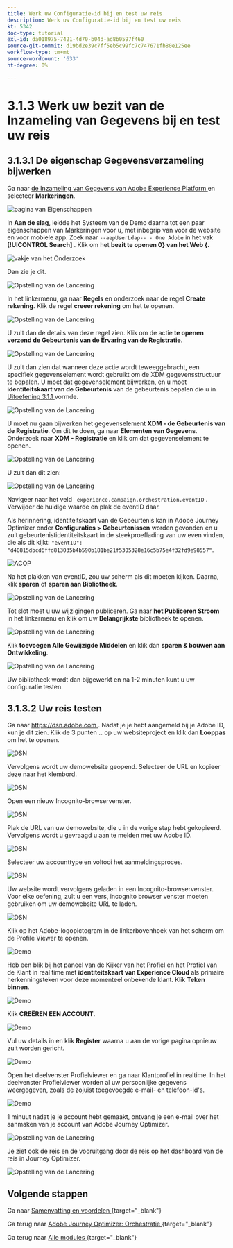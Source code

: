 ```yaml
---
title: Werk uw Configuratie-id bij en test uw reis
description: Werk uw Configuratie-id bij en test uw reis
kt: 5342
doc-type: tutorial
exl-id: da018975-7421-4d70-b04d-ad8b0597f460
source-git-commit: d19bd2e39c7ff5eb5c99fc7c747671fb80e125ee
workflow-type: tm+mt
source-wordcount: '633'
ht-degree: 0%

---
```


# 3.1.3 Werk uw bezit van de Inzameling van Gegevens bij en test uw reis

## 3.1.3.1 De eigenschap Gegevensverzameling bijwerken

Ga naar [ de Inzameling van Gegevens van Adobe Experience Platform ](https://experience.adobe.com/data-collection/home) en selecteer **Markeringen**.

![ pagina van Eigenschappen ](./../../../../modules/delivery-activation/datacollection/dc1.1/images/launch1.png)

In **Aan de slag**, leidde het Systeem van de Demo daarna tot een paar eigenschappen van Markeringen voor u, met inbegrip van voor de website en voor mobiele app. Zoek naar `--aepUserLdap-- - One Adobe` in het vak **[!UICONTROL Search]** . Klik om het **bezit te openen 0} van het Web {.**

![ vakje van het Onderzoek ](./../../../../modules/delivery-activation/datacollection/dc1.1/images/property6.png)

Dan zie je dit.

![ Opstelling van de Lancering ](./images/rule1.png)

In het linkermenu, ga naar **Regels** en onderzoek naar de regel **Create rekening**. Klik de regel **creeer rekening** om het te openen.

![ Opstelling van de Lancering ](./images/rule2.png)

U zult dan de details van deze regel zien. Klik om de actie **te openen verzend de Gebeurtenis van de Ervaring van de Registratie**.

![ Opstelling van de Lancering ](./images/rule3.png)

U zult dan zien dat wanneer deze actie wordt teweeggebracht, een specifiek gegevenselement wordt gebruikt om de XDM gegevensstructuur te bepalen. U moet dat gegevenselement bijwerken, en u moet **identiteitskaart van de Gebeurtenis** van de gebeurtenis bepalen die u in [ Uitoefening 3.1.1 ](./ex1.md) vormde.

![ Opstelling van de Lancering ](./images/rule4.png)

U moet nu gaan bijwerken het gegevenselement **XDM - de Gebeurtenis van de Registratie**. Om dit te doen, ga naar **Elementen van Gegevens**. Onderzoek naar **XDM - Registratie** en klik om dat gegevenselement te openen.

![ Opstelling van de Lancering ](./images/rule5.png)

U zult dan dit zien:

![ Opstelling van de Lancering ](./images/rule6.png)

Navigeer naar het veld `_experience.campaign.orchestration.eventID` . Verwijder de huidige waarde en plak de eventID daar.

Als herinnering, identiteitskaart van de Gebeurtenis kan in Adobe Journey Optimizer onder **Configuraties > Gebeurtenissen** worden gevonden en u zult gebeurtenistidentiteitskaart in de steekproeflading van uw even vinden, die als dit kijkt: `"eventID": "d40815dbcd6ffd813035b4b590b181be21f5305328e16c5b75e4f32fd9e98557"`.

![ ACOP ](./images/payloadeventID.png)

Na het plakken van eventID, zou uw scherm als dit moeten kijken. Daarna, klik **sparen** of **sparen aan Bibliotheek**.

![ Opstelling van de Lancering ](./images/rule7.png)

Tot slot moet u uw wijzigingen publiceren. Ga naar **het Publiceren Stroom** in het linkermenu en klik om uw **Belangrijkste** bibliotheek te openen.

![ Opstelling van de Lancering ](./images/rule8.png)

Klik **toevoegen Alle Gewijzigde Middelen** en klik dan **sparen &amp; bouwen aan Ontwikkeling**.

![ Opstelling van de Lancering ](./images/rule9.png)

Uw bibliotheek wordt dan bijgewerkt en na 1-2 minuten kunt u uw configuratie testen.

## 3.1.3.2 Uw reis testen

Ga naar [ https://dsn.adobe.com ](https://dsn.adobe.com). Nadat je je hebt aangemeld bij je Adobe ID, kun je dit zien. Klik de 3 punten **..** op uw websiteproject en klik dan **Looppas** om het te openen.

![ DSN ](./../../datacollection/dc1.1/images/web8.png)

Vervolgens wordt uw demowebsite geopend. Selecteer de URL en kopieer deze naar het klembord.

![ DSN ](../../../getting-started/gettingstarted/images/web3.png)

Open een nieuw Incognito-browservenster.

![ DSN ](../../../getting-started/gettingstarted/images/web4.png)

Plak de URL van uw demowebsite, die u in de vorige stap hebt gekopieerd. Vervolgens wordt u gevraagd u aan te melden met uw Adobe ID.

![ DSN ](../../../getting-started/gettingstarted/images/web5.png)

Selecteer uw accounttype en voltooi het aanmeldingsproces.

![ DSN ](../../../getting-started/gettingstarted/images/web6.png)

Uw website wordt vervolgens geladen in een Incognito-browservenster. Voor elke oefening, zult u een vers, incognito browser venster moeten gebruiken om uw demowebsite URL te laden.

![ DSN ](../../../getting-started/gettingstarted/images/web7.png)

Klik op het Adobe-logopictogram in de linkerbovenhoek van het scherm om de Profile Viewer te openen.

![ Demo ](./../../../../modules/delivery-activation/datacollection/dc1.2/images/pv1.png)

Heb een blik bij het paneel van de Kijker van het Profiel en het Profiel van de Klant in real time met **identiteitskaart van Experience Cloud** als primaire herkenningsteken voor deze momenteel onbekende klant. Klik **Teken binnen**.

![ Demo ](./../../../../modules/delivery-activation/datacollection/dc1.2/images/pv2.png)

Klik **CREËREN EEN ACCOUNT**.

![ Demo ](./../../../../modules/delivery-activation/datacollection/dc1.2/images/pv9.png)

Vul uw details in en klik **Register** waarna u aan de vorige pagina opnieuw zult worden gericht.

![ Demo ](./../../../../modules/delivery-activation/datacollection/dc1.2/images/pv10.png)

Open het deelvenster Profielviewer en ga naar Klantprofiel in realtime. In het deelvenster Profielviewer worden al uw persoonlijke gegevens weergegeven, zoals de zojuist toegevoegde e-mail- en telefoon-id&#39;s.

![ Demo ](./../../../../modules/delivery-activation/datacollection/dc1.2/images/pv11.png)

1 minuut nadat je je account hebt gemaakt, ontvang je een e-mail over het aanmaken van je account van Adobe Journey Optimizer.

![ Opstelling van de Lancering ](./images/email.png)

Je ziet ook de reis en de vooruitgang door de reis op het dashboard van de reis in Journey Optimizer.

![ Opstelling van de Lancering ](./images/emaildash.png)

## Volgende stappen

Ga naar [ Samenvatting en voordelen ](./summary.md){target="_blank"}

Ga terug naar [ Adobe Journey Optimizer: Orchestratie ](./journey-orchestration-create-account.md){target="_blank"}

Ga terug naar [ Alle modules ](./../../../../overview.md){target="_blank"}
